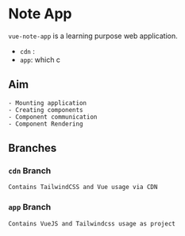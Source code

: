 # Note App
`vue-note-app` is a learning purpose web application.
- `cdn` : 
- `app`: which c


## Aim
    - Mounting application
    - Creating components
    - Component communication
    - Component Rendering


## Branches

### `cdn` Branch
    Contains TailwindCSS and Vue usage via CDN

### `app` Branch
    Contains VueJS and Tailwindcss usage as project
